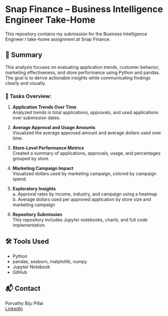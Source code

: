 
# Snap Finance – Business Intelligence Engineer Take-Home

This repository contains my submission for the Business Intelligence Engineer I take-home assignment at Snap Finance.

## 📄 Summary

This analysis focuses on evaluating application trends, customer behavior, marketing effectiveness, and store performance using Python and pandas. The goal is to derive actionable insights while communicating findings clearly and visually.

### 🔧 Tasks Overview:

1. **Application Trends Over Time**  
   Analyzed trends in total applications, approvals, and used applications over submission dates.

2. **Average Approval and Usage Amounts**  
   Visualized the average approved amount and average dollars used over time.

3. **Store-Level Performance Metrics**  
   Created a summary of applications, approvals, usage, and percentages grouped by store.

4. **Marketing Campaign Impact**  
   Visualized dollars used by marketing campaign, colored by campaign spend.

5. **Exploratory Insights**  
   a. Approval rates by income, industry, and campaign using a heatmap  
   b. Average dollars used per approved application by store size and marketing campaign

6. **Repository Submission**  
   This repository includes Jupyter notebooks, charts, and full code implementation.

## 🛠️ Tools Used

- Python
- pandas, seaborn, matplotlib, numpy
- Jupyter Notebook
- GitHub

## 📬 Contact

Parvathy Biju Pillai  
[LinkedIn](https://www.linkedin.com/in/your-profile)  
